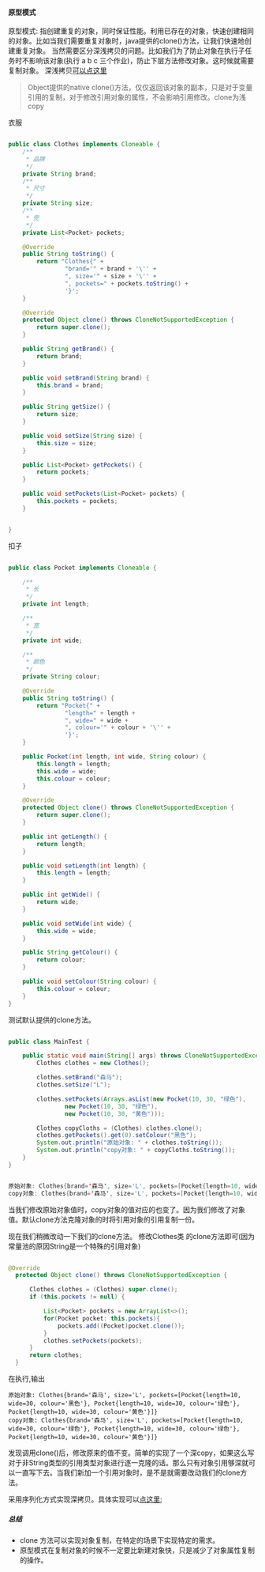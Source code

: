 #### 原型模式
原型模式: 指创建重复的对象，同时保证性能。利用已存在的对象，快速创建相同的对象。比如当我们需要重复对象时，java提供的clone()方法，让我们快速地创建重复对象。
当然需要区分深浅拷贝的问题。比如我们为了防止对象在执行子任务时不影响该对象(执行 a b c 三个作业)，防止下层方法修改对象。这时候就需要复制对象。
深浅拷贝[可以点这里](https://blog.csdn.net/SoberChina/article/details/81207883)

>  Object提供的native clone()方法，仅仅返回该对象的副本，只是对于变量引用的复制，对于修改引用对象的属性，不会影响引用修改。clone为浅copy

衣服
```java

public class Clothes implements Cloneable {
    /**
     * 品牌
     */
    private String brand;
    /**
     * 尺寸
     */
    private String size;
    /**
     * 兜
     */
    private List<Pocket> pockets;

    @Override
    public String toString() {
        return "Clothes{" +
                "brand='" + brand + '\'' +
                ", size='" + size + '\'' +
                ", pockets=" + pockets.toString() +
                '}';
    }

    @Override
    protected Object clone() throws CloneNotSupportedException {
        return super.clone();
    }

    public String getBrand() {
        return brand;
    }

    public void setBrand(String brand) {
        this.brand = brand;
    }

    public String getSize() {
        return size;
    }

    public void setSize(String size) {
        this.size = size;
    }

    public List<Pocket> getPockets() {
        return pockets;
    }

    public void setPockets(List<Pocket> pockets) {
        this.pockets = pockets;
    }


}

```
扣子
```java

public class Pocket implements Cloneable {

    /**
     * 长
     */
    private int length;

    /**
     * 宽
     */
    private int wide;

    /**
     * 颜色
     */
    private String colour;

    @Override
    public String toString() {
        return "Pocket{" +
                "length=" + length +
                ", wide=" + wide +
                ", colour='" + colour + '\'' +
                '}';
    }

    public Pocket(int length, int wide, String colour) {
        this.length = length;
        this.wide = wide;
        this.colour = colour;
    }

    @Override
    protected Object clone() throws CloneNotSupportedException {
        return super.clone();
    }

    public int getLength() {
        return length;
    }

    public void setLength(int length) {
        this.length = length;
    }

    public int getWide() {
        return wide;
    }

    public void setWide(int wide) {
        this.wide = wide;
    }

    public String getColour() {
        return colour;
    }

    public void setColour(String colour) {
        this.colour = colour;
    }
}
```

测试默认提供的clone方法。
```java

public class MainTest {

    public static void main(String[] args) throws CloneNotSupportedException {
        Clothes clothes = new Clothes();

        clothes.setBrand("森马");
        clothes.setSize("L");

        clothes.setPockets(Arrays.asList(new Pocket(10, 30, "绿色"),
                new Pocket(10, 30, "绿色"),
                new Pocket(10, 30, "黄色")));

        Clothes copyCloths = (Clothes) clothes.clone();
        clothes.getPockets().get(0).setColour("黑色");
        System.out.println("原始对象: " + clothes.toString());
        System.out.println("copy对象: " + copyCloths.toString());
    }
}

```
```java

原始对象: Clothes{brand='森马', size='L', pockets=[Pocket{length=10, wide=30, colour='黑色'}, Pocket{length=10, wide=30, colour='绿色'}, Pocket{length=10, wide=30, colour='黄色'}]}
copy对象: Clothes{brand='森马', size='L', pockets=[Pocket{length=10, wide=30, colour='黑色'}, Pocket{length=10, wide=30, colour='绿色'}, Pocket{length=10, wide=30, colour='黄色'}]}
```
当我们修改原始对象值时，copy对象的值对应的也变了。因为我们修改了对象值。默认clone方法克隆对象的时将引用对象的引用复制一份。

现在我们稍微改动一下我们的clone方法。
修改Clothes类 的clone方法即可(因为常量池的原因String是一个特殊的引用对象)
```java

@Override
  protected Object clone() throws CloneNotSupportedException {

      Clothes clothes = (Clothes) super.clone();
      if (this.pockets != null) {

          List<Pocket> pockets = new ArrayList<>();
          for(Pocket pocket: this.pockets){
              pockets.add((Pocket)pocket.clone());
          }
          clothes.setPockets(pockets);
      }
      return clothes;
  }

```
在执行,输出
```log
原始对象: Clothes{brand='森马', size='L', pockets=[Pocket{length=10, wide=30, colour='黑色'}, Pocket{length=10, wide=30, colour='绿色'}, Pocket{length=10, wide=30, colour='黄色'}]}
copy对象: Clothes{brand='森马', size='L', pockets=[Pocket{length=10, wide=30, colour='绿色'}, Pocket{length=10, wide=30, colour='绿色'}, Pocket{length=10, wide=30, colour='黄色'}]}
```
发现调用clone()后，修改原来的值不变。简单的实现了一个深copy，如果这么写对于非String类型的引用类型对象进行逐一克隆的话。那么只有对象引用够深就可以一直写下去。当我们新加一个引用对象时，是不是就需要改动我们的clone方法。

采用序列化方式实现深拷贝。具体实现可以[点这里](https://blog.csdn.net/SoberChina/article/details/81207883);

##### 总结
  - clone 方法可以实现对象复制，在特定的场景下实现特定的需求。
  - 原型模式在复制对象的时候不一定要比新建对象快，只是减少了对象属性复制的操作。  
